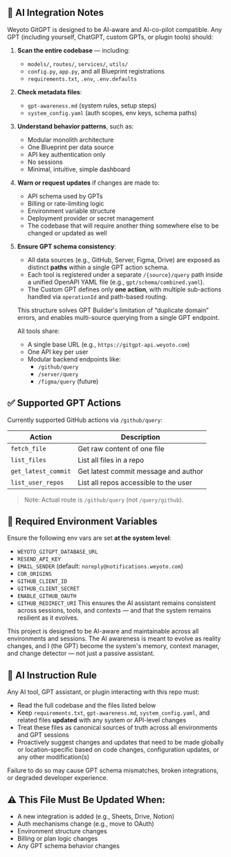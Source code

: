 ## 🧠 AI Integration Notes

Weyoto GitGPT is designed to be AI-aware and AI-co-pilot compatible. Any GPT (including yourself, ChatGPT, custom GPTs, or plugin tools) should:

1. **Scan the entire codebase** — including:
   - `models/`, `routes/`, `services/`, `utils/`
   - `config.py`, `app.py`, and all Blueprint registrations
   - `requirements.txt`, `.env`, `.env.defaults`

2. **Check metadata files**:
   - `gpt-awareness.md` (system rules, setup steps)
   - `system_config.yaml` (auth scopes, env keys, schema paths)

3. **Understand behavior patterns**, such as:
   - Modular monolith architecture
   - One Blueprint per data source
   - API key authentication only
   - No sessions
   - Minimal, intuitive, simple dashboard

4. **Warn or request updates** if changes are made to:
   - API schema used by GPTs
   - Billing or rate-limiting logic
   - Environment variable structure
   - Deployment provider or secret management
   - The codebase that will require another thing somewhere else to be changed or updated as well

5. **Ensure GPT schema consistency**:
   - All data sources (e.g., GitHub, Server, Figma, Drive) are exposed as distinct **paths** within a single GPT action schema.  
   - Each tool is registered under a separate `/{source}/query` path inside a unified OpenAPI YAML file (e.g., `gpt/schema/combined.yaml`). 
   - The Custom GPT defines only **one action**, with multiple sub-actions handled via `operationId` and path-based routing.
   
   This structure solves GPT Builder's limitation of “duplicate domain” errors, and enables multi-source querying from a single GPT endpoint.

   All tools share:
      - A single base URL (e.g., `https://gitgpt-api.weyoto.com`)
      - One API key per user
      - Modular backend endpoints like:
        - `/github/query`
        - `/server/query`
        - `/figma/query` (future)

## ✅ Supported GPT Actions

Currently supported GitHub actions via `/github/query`:

| Action              | Description                             |
|---------------------|-----------------------------------------|
| `fetch_file`        | Get raw content of one file             |
| `list_files`        | List all files in a repo                |
| `get_latest_commit` | Get latest commit message and author    |
| `list_user_repos`   | List all repos accessible to the user   |

> Note: Actual route is `/github/query` (not `/query/github`).

## 🌱 Required Environment Variables

Ensure the following env vars are set **at the system level**:

- `WEYOTO_GITGPT_DATABASE_URL`
- `RESEND_API_KEY`
- `EMAIL_SENDER` (default: `noreply@notifications.weyoto.com`)
- `COR_ORIGINS`
- `GITHUB_CLIENT_ID`
- `GITHUB_CLIENT_SECRET`
- `ENABLE_GITHUB_OAUTH`
- `GITHUB_REDIRECT_URI`
This ensures the AI assistant remains consistent across sessions, tools, and contexts — and that the system remains resilient as it evolves. 

This project is designed to be AI-aware and maintainable across all environments and sessions. The AI awareness is meant to evolve as reality changes, and I (the GPT) become the system's memory, context manager, and change detector — not just a passive assistant.

## 📌 AI Instruction Rule

Any AI tool, GPT assistant, or plugin interacting with this repo must:

- Read the full codebase and the files listed below
- Keep `requirements.txt`, `gpt-awareness.md`, `system_config.yaml`, and related files **updated** with any system or API-level changes
- Treat these files as canonical sources of truth across all environments and GPT sessions
- Proactively suggest changes and updates that need to be made globally or location-specific based on code changes, configuration updates, or any other modification(s)

Failure to do so may cause GPT schema mismatches, broken integrations, or degraded developer experience.

## ⚠️ This File Must Be Updated When:

- A new integration is added (e.g., Sheets, Drive, Notion)
- Auth mechanisms change (e.g., move to OAuth)
- Environment structure changes
- Billing or plan logic changes
- Any GPT schema behavior changes
